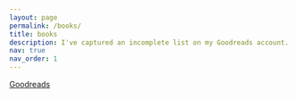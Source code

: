 ```yaml
---
layout: page
permalink: /books/
title: books
description: I've captured an incomplete list on my Goodreads account.
nav: true
nav_order: 1
---
```

<!-- _pages/books.md -->
[Goodreads](https://www.goodreads.com/user/show/184136895)
